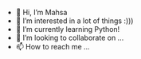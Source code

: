 - 👋 Hi, I’m Mahsa
- 👀 I’m interested in a lot of things :)))
- 🌱 I’m currently learning Python!
- 💞️ I’m looking to collaborate on ...
- 📫 How to reach me ...

<!---
moongibi/moongibi is a ✨ special ✨ repository because its `README.md` (this file) appears on your GitHub profile.
You can click the Preview link to take a look at your changes.
--->
